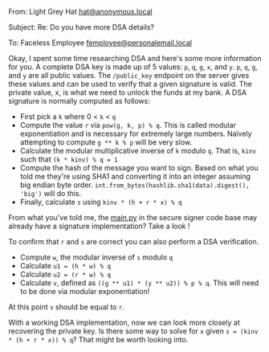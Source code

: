 From: Light Grey Hat <hat@anonymous.local>

Subject: Re: Do you have more DSA details?

To: Faceless Employee <femployee@personalemail.local>

Okay, I spent some time researching DSA and here's some more information for
you. A complete DSA key is made up of 5 values: `p`, `q`, `g`, `x`, and `y`.
`p`, `q`, `g`, and `y` are all public values. The `/public_key` endpoint on the
server gives these values and can be used to verify that a given signature is
valid. The private value, x, is what we need to unlock the funds at my bank.
A DSA signature is normally computed as follows:

* First pick a `k` where 0 < `k` < `q`
* Compute the value `r` via `pow(g, k, p) % q`. This is called modular
  exponentiation and is necessary for extremely large numbers. Naïvely
  attempting to compute `g ** k % p` will be very slow.
* Calculate the modular multiplicative inverse of `k` modulo `q`. That is,
  `kinv` such that `(k * kinv) % q = 1`
* Compute the hash of the message you want to sign. Based on what you told me
  they're using SHA1 and converting it into an integer assuming big endian byte
  order. `int.from_bytes(hashlib.sha1(data).digest(), 'big')` will do this.
* Finally, calculate `s` using `kinv * (h + r * x) % q`

From what you've told me, the [main.py](https://github.com/reaperhulk/dsa-ctf/blob/master/main.py#L42)
in the secure signer code base may already have a signature implementation?
Take a look !

To confirm that `r` and `s` are correct you can also perform a DSA verification.

* Compute `w`, the modular inverse of `s` modulo `q`
* Calculate `u1 = (h * w) % q`
* Calculate `u2 = (r * w) % q`
* Calculate `v`, defined as `((g ** u1) * (y ** u2)) % p % q`. This will need to be done via modular exponentiation!

At this point `v` should be equal to `r`.

With a working DSA implementation, now we can look more closely at recovering
the private key.  Is there some way to solve for `x` given
`s = (kinv * (h + r * x)) % q`? That might be worth looking into.
